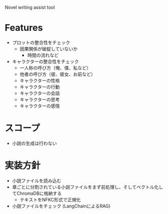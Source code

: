 Novel writing assist tool

# Features
- プロットの整合性をチェック
    - 因果関係が破綻していないか
        - 時間の流れなど
- キャラクターの整合性をチェック
    - 一人称の呼び方（俺、僕、私など） 
    - 他者の呼び方（彼、彼女、お前など）
    - キャラクターの性格
    - キャラクターの行動
    - キャラクターの会話
    - キャラクターの思考
    - キャラクターの感情

# スコープ
- 小説の生成は行わない

# 実装方針
- 小説ファイルを読み込む
- 章ごとに分割されている小説ファイルをまず前処理し、そしてベクトル化してChromaDBに格納する
    - テキストをNFKC形式で正規化
- 小説ファイルをチェック (LangChainによるRAG)

